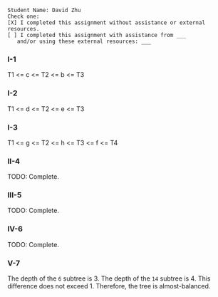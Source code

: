 ```
Student Name: David Zhu
Check one:
[X] I completed this assignment without assistance or external resources.
[ ] I completed this assignment with assistance from ___
   and/or using these external resources: ___
```

### I-1

T1 <= c <= T2 <= b <= T3

### I-2

T1 <= d <= T2 <= e <= T3

### I-3

T1 <= g <= T2 <= h <= T3 <= f <= T4

### II-4

TODO: Complete.

### III-5

TODO: Complete.

### IV-6

TODO: Complete.

### V-7

The depth of the `6` subtree is 3. The depth of the `14` subtree is 4. This difference does not exceed 1. Therefore, the tree is almost-balanced.
